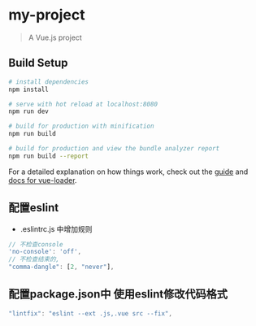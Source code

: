 # my-project

> A Vue.js project

## Build Setup

``` bash
# install dependencies
npm install

# serve with hot reload at localhost:8080
npm run dev

# build for production with minification
npm run build

# build for production and view the bundle analyzer report
npm run build --report
```

For a detailed explanation on how things work, check out the [guide](http://vuejs-templates.github.io/webpack/) and [docs for vue-loader](http://vuejs.github.io/vue-loader).

## 配置eslint

- .eslintrc.js 中增加规则

```js
// 不检查console
'no-console': 'off',
// 不检查结束的,
"comma-dangle": [2, "never"],
```

## 配置package.json中 使用eslint修改代码格式

```js
"lintfix": "eslint --ext .js,.vue src --fix",
```
